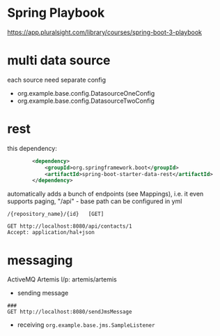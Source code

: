 Spring Playbook
===============
https://app.pluralsight.com/library/courses/spring-boot-3-playbook

multi data source
=================
each source need separate config
* org.example.base.config.DatasourceOneConfig
* org.example.base.config.DatasourceTwoConfig

rest
=================
this dependency:
```xml
        <dependency>
            <groupId>org.springframework.boot</groupId>
            <artifactId>spring-boot-starter-data-rest</artifactId>
        </dependency>
```
automatically adds a bunch of endpoints (see Mappings), i.e.
it even supports paging, "/api" - base path can be configured in yml
```
/{repository_name}/{id}   [GET]
```
```http request
GET http://localhost:8080/api/contacts/1
Accept: application/hal+json
```

messaging
=========
ActiveMQ Artemis l/p: artemis/artemis
* sending message
```http request
###
GET http://localhost:8080/sendJmsMessage
```
* receiving
`org.example.base.jms.SampleListener`